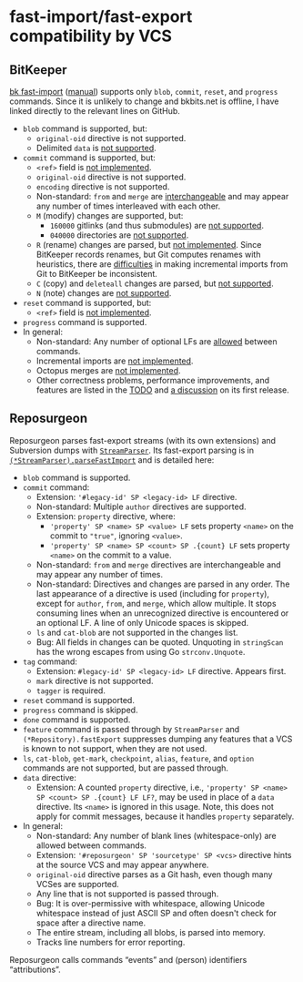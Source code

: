 # fast-import/fast-export compatibility by VCS

## BitKeeper

[bk fast-import](https://github.com/bitkeeper-scm/bitkeeper/blob/0524ffb3f6f15ae8d3922b28da581f334475fe61/src/fast-import.c)
([manual](https://www.bitkeeper.org/man/fast-import.html)) supports only `blob`,
`commit`, `reset`, and `progress` commands. Since it is unlikely to change and
bkbits.net is offline, I have linked directly to the relevant lines on GitHub.

- `blob` command is supported, but:
  - `original-oid` directive is not supported.
  - Delimited `data` is [not supported](https://github.com/bitkeeper-scm/bitkeeper/blob/0524ffb3f6f15ae8d3922b28da581f334475fe61/src/fast-import.c#L1201).
- `commit` command is supported, but:
  - `<ref>` field is [not implemented](https://github.com/bitkeeper-scm/bitkeeper/blob/0524ffb3f6f15ae8d3922b28da581f334475fe61/src/fast-import.c#L550).
  - `original-oid` directive is not supported.
  - `encoding` directive is not supported.
  - Non-standard: `from` and `merge` are [interchangeable](https://github.com/bitkeeper-scm/bitkeeper/blob/0524ffb3f6f15ae8d3922b28da581f334475fe61/src/fast-import.c#L592-L597)
    and may appear any number of times interleaved with each other.
  - `M` (modify) changes are supported, but:
    - `160000` gitlinks (and thus submodules) are [not supported](https://github.com/bitkeeper-scm/bitkeeper/blob/0524ffb3f6f15ae8d3922b28da581f334475fe61/src/fast-import.c#L699-L702).
    - `040000` directories are [not supported](https://github.com/bitkeeper-scm/bitkeeper/blob/0524ffb3f6f15ae8d3922b28da581f334475fe61/src/fast-import.c#L704-L705).
  - `R` (rename) changes are parsed, but [not implemented](https://github.com/bitkeeper-scm/bitkeeper/blob/0524ffb3f6f15ae8d3922b28da581f334475fe61/src/fast-import.c#L40-L41).
    Since BitKeeper records renames, but Git computes renames with heuristics,
    there are [difficulties](https://users.bitkeeper.org/t/using-fast-import-from-git-into-bk/907)
    in making incremental imports from Git to BitKeeper be inconsistent.
  - `C` (copy) and `deleteall` changes are parsed, but [not supported](https://github.com/bitkeeper-scm/bitkeeper/blob/0524ffb3f6f15ae8d3922b28da581f334475fe61/src/fast-import.c#L628-L634).
  - `N` (note) changes are [not supported](https://github.com/bitkeeper-scm/bitkeeper/blob/0524ffb3f6f15ae8d3922b28da581f334475fe61/src/fast-import.c#L715-L721).
- `reset` command is supported, but:
  - `<ref>` field is [not implemented](https://github.com/bitkeeper-scm/bitkeeper/blob/0524ffb3f6f15ae8d3922b28da581f334475fe61/src/fast-import.c#L1043).
- `progress` command is supported.
- In general:
  - Non-standard: Any number of optional LFs are [allowed](https://github.com/bitkeeper-scm/bitkeeper/blob/0524ffb3f6f15ae8d3922b28da581f334475fe61/src/fast-import.c#L351-L359)
    between commands.
  - Incremental imports are [not implemented](https://github.com/bitkeeper-scm/bitkeeper/blob/0524ffb3f6f15ae8d3922b28da581f334475fe61/src/fast-import.c#L34).
  - Octopus merges are [not implemented](https://github.com/bitkeeper-scm/bitkeeper/blob/0524ffb3f6f15ae8d3922b28da581f334475fe61/src/fast-import.c#L1731-L1735).
  - Other correctness problems, performance improvements, and features are
    listed in the [TODO](https://github.com/bitkeeper-scm/bitkeeper/blob/0524ffb3f6f15ae8d3922b28da581f334475fe61/src/fast-import.c#L17-L42)
    and [a discussion](https://users.bitkeeper.org/t/bk-fast-import-alpha-release/141)
    on its first release.

## Reposurgeon

Reposurgeon parses fast-export streams (with its own extensions) and Subversion
dumps with [`StreamParser`](https://gitlab.com/esr/reposurgeon/-/blob/b1739ef8b9ee6b38230d9d2fede343352dca2d6e/surgeon/inner.go#L4363).
Its fast-export parsing is in [`(*StreamParser).parseFastImport`](https://gitlab.com/esr/reposurgeon/-/blob/b1739ef8b9ee6b38230d9d2fede343352dca2d6e/surgeon/inner.go#L4577)
and is detailed here:

- `blob` command is supported.
- `commit` command:
  - Extension: `'#legacy-id' SP <legacy-id> LF` directive.
  - Non-standard: Multiple `author` directives are supported.
  - Extension: `property` directive, where:
    - `'property' SP <name> SP <value> LF` sets property `<name>` on the commit
      to `"true"`, ignoring `<value>`.
    - `'property' SP <name> SP <count> SP .{count} LF` sets property `<name>` on
      the commit to a value.
  - Non-standard: `from` and `merge` directives are interchangeable and may
    appear any number of times.
  - Non-standard: Directives and changes are parsed in any order. The last
    appearance of a directive is used (including for `property`), except for
    `author`, `from`, and `merge`, which allow multiple. It stops consuming
    lines when an unrecognized directive is encountered or an optional LF. A
    line of only Unicode spaces is skipped.
  - `ls` and `cat-blob` are not supported in the changes list.
  - Bug: All fields in changes can be quoted. Unquoting in `stringScan` has the
    wrong escapes from using Go `strconv.Unquote`.
- `tag` command:
  - Extension: `#legacy-id' SP <legacy-id> LF` directive. Appears first.
  - `mark` directive is not supported.
  - `tagger` is required.
- `reset` command is supported.
- `progress` command is skipped.
- `done` command is supported.
- `feature` command is passed through by `StreamParser` and
  `(*Repository).fastExport` suppresses dumping any features that a VCS is known
  to not support, when they are not used.
- `ls`, `cat-blob`, `get-mark`, `checkpoint`, `alias`, `feature`, and `option`
  commands are not supported, but are passed through.
- `data` directive:
  - Extension: A counted `property` directive, i.e.,
    `'property' SP <name> SP <count> SP .{count} LF LF?`, may be used in place
    of a `data` directive. Its `<name>` is ignored in this usage. Note, this
    does not apply for commit messages, because it handles `property`
    separately.
- In general:
  - Non-standard: Any number of blank lines (whitespace-only) are allowed
    between commands.
  - Extension: `'#reposurgeon' SP 'sourcetype' SP <vcs>` directive hints at the
    source VCS and may appear anywhere.
  - `original-oid` directive parses as a Git hash, even though many VCSes are
    supported.
  - Any line that is not supported is passed through.
  - Bug: It is over-permissive with whitespace, allowing Unicode whitespace
    instead of just ASCII SP and often doesn't check for space after a directive
    name.
  - The entire stream, including all blobs, is parsed into memory.
  - Tracks line numbers for error reporting.

Reposurgeon calls commands “events” and (person) identifiers “attributions”.
